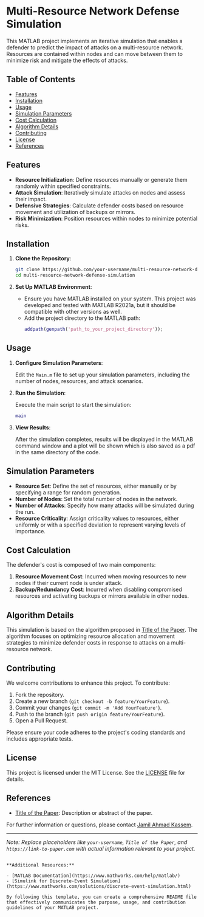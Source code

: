 # Multi-Resource Network Defense Simulation

This MATLAB project implements an iterative simulation that enables a defender to predict the impact of attacks on a multi-resource network. Resources are contained within nodes and can move between them to minimize risk and mitigate the effects of attacks.

## Table of Contents

- [Features](#features)
- [Installation](#installation)
- [Usage](#usage)
- [Simulation Parameters](#simulation-parameters)
- [Cost Calculation](#cost-calculation)
- [Algorithm Details](#algorithm-details)
- [Contributing](#contributing)
- [License](#license)
- [References](#references)

## Features

- **Resource Initialization**: Define resources manually or generate them randomly within specified constraints.
- **Attack Simulation**: Iteratively simulate attacks on nodes and assess their impact.
- **Defensive Strategies**: Calculate defender costs based on resource movement and utilization of backups or mirrors.
- **Risk Minimization**: Position resources within nodes to minimize potential risks.

## Installation

1. **Clone the Repository**:

   ```bash
   git clone https://github.com/your-username/multi-resource-network-defense-simulation.git
   cd multi-resource-network-defense-simulation
   ```

2. **Set Up MATLAB Environment**:

   - Ensure you have MATLAB installed on your system. This project was developed and tested with MATLAB R2021a, but it should be compatible with other versions as well.
   - Add the project directory to the MATLAB path:
     ```matlab
     addpath(genpath('path_to_your_project_directory'));
     ```

## Usage

1. **Configure Simulation Parameters**:

   Edit the `Main.m` file to set up your simulation parameters, including the number of nodes, resources, and attack scenarios.

2. **Run the Simulation**:

   Execute the main script to start the simulation:

   ```matlab
   main
   ```

3. **View Results**:

   After the simulation completes, results will be displayed in the MATLAB command window and a plot will be shown which is also saved as a pdf in the same directory of the code.

## Simulation Parameters

- **Resource Set**: Define the set of resources, either manually or by specifying a range for random generation.
- **Number of Nodes**: Set the total number of nodes in the network.
- **Number of Attacks**: Specify how many attacks will be simulated during the run.
- **Resource Criticality**: Assign criticality values to resources, either uniformly or with a specified deviation to represent varying levels of importance.

## Cost Calculation

The defender's cost is composed of two main components:

1. **Resource Movement Cost**: Incurred when moving resources to new nodes if their current node is under attack.
2. **Backup/Redundancy Cost**: Incurred when disabling compromised resources and activating backups or mirrors available in other nodes.

## Algorithm Details

This simulation is based on the algorithm proposed in [Title of the Paper](https://link-to-paper.com). The algorithm focuses on optimizing resource allocation and movement strategies to minimize defender costs in response to attacks on a multi-resource network.

## Contributing

We welcome contributions to enhance this project. To contribute:

1. Fork the repository.
2. Create a new branch (`git checkout -b feature/YourFeature`).
3. Commit your changes (`git commit -m 'Add YourFeature'`).
4. Push to the branch (`git push origin feature/YourFeature`).
5. Open a Pull Request.

Please ensure your code adheres to the project's coding standards and includes appropriate tests.

## License

This project is licensed under the MIT License. See the [LICENSE](LICENSE) file for details.

## References

- [Title of the Paper](https://link-to-paper.com): Description or abstract of the paper.

For further information or questions, please contact [Jamil Ahmad Kassem](mailto:jamilahkassem@gmail.com).

---

*Note: Replace placeholders like `your-username`, `Title of the Paper`, and `https://link-to-paper.com` with actual information relevant to your project.*
```

**Additional Resources:**

- [MATLAB Documentation](https://www.mathworks.com/help/matlab/)
- [Simulink for Discrete-Event Simulation](https://www.mathworks.com/solutions/discrete-event-simulation.html)

By following this template, you can create a comprehensive README file that effectively communicates the purpose, usage, and contribution guidelines of your MATLAB project. 
